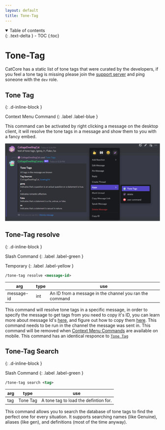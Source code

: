 ```yaml
---
layout: default
title: Tone-Tag
---
```


<details open markdown="block">
  <summary>
    Table of contents
  </summary>
  {: .text-delta }
- TOC
{:toc}
</details>

# Tone-Tag
CatCore has a static list of tone tags that were curated by the developers, if you feel a tone tag is missing please join the [support server](//discord.gg/563mXJBvtP) and ping soneone with the ``dev`` role.


## Tone Tag
{: .d-inline-block }

Context Menu Command
{: .label .label-blue }

This command can be activated by right clicking a message on the desktop client, it will resolve the tone tags in a message and show them to you with a fancy embed.

![some resolved tone tags](images/tone_tag_resolve.png)


## Tone-Tag resolve 
{: .d-inline-block }

Slash Command
{: .label .label-green }

Temporary
{: .label .label-yellow }

```xml
/tone-tag resolve <message-id> 
```

| arg        | type | use                                                     |
|------------|------|---------------------------------------------------------|
| message-id | int  | An ID from a message in the channel you ran the command |

This command will resolve tone tags in a specific message, in order to specify the message to get tags from you need to copy it's ID, you can learn more about message Id's [here](https://discord.com/developers/docs/reference#snowflakes), and figure out how to copy them [here](https://dis.gd/findmyid). This command needs to be run in the channel the message was sent in. This command will be removed when [Context Menu Commands]() are available on mobile. This command has an identical responce to [``Tone Tag``](#tone-tag-1)
<!--TODO:update context menu commands link-->


## Tone-Tag Search
{: .d-inline-block }

Slash Command
{: .label .label-green }

```xml
/tone-tag search <tag>
```

| arg | type     | use                                   |
|-----|----------|---------------------------------------|
| tag | Tone Tag | A tone tag to load the defintion for. |

This command allows you to search the database of tone tags to find the perfect one for every situation. It supports searching names (like Genuine), aliases (like gen), and definitions (most of the time anyway).
